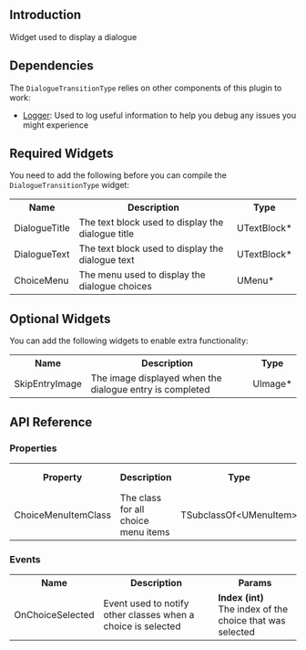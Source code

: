 ## Introduction
Widget used to display a dialogue

## Dependencies
The <code>DialogueTransitionType</code> relies on other components of this plugin to work:
<ul>
	<li><a href="../logger">Logger</a>: Used to log useful information to help you debug any issues you might experience</li>
</ul>

## Required Widgets
You need to add the following before you can compile the <code>DialogueTransitionType</code> widget:
<table>
	<tr>
		<th>Name</th>
		<th>Description</th>
		<th>Type</th>
	</tr>
	<tr>
		<td>DialogueTitle</td>
		<td>The text block used to display the dialogue title</td>
		<td>UTextBlock*</td>
	</tr>
	<tr>
		<td>DialogueText</td>
		<td>The text block used to display the dialogue text</td>
		<td>UTextBlock*</td>
	</tr>
	<tr>
		<td>ChoiceMenu</td>
		<td>The menu used to display the dialogue choices</td>
		<td>UMenu*</td>
	</tr>
</table>

## Optional Widgets
You can add the following widgets to enable extra functionality:
<table>
	<tr>
		<th>Name</th>
		<th>Description</th>
		<th>Type</th>
	</tr>
	<tr>
		<td>SkipEntryImage</td>
		<td>The image displayed when the dialogue entry is completed</td>
		<td>UImage*</td>
	</tr>
</table>

## API Reference
### Properties
<table>
	<tr>
		<th>Property</th>
		<th>Description</th>
		<th>Type</th>
		<th>Default Value</th>
	</tr>
	<tr>
		<td>ChoiceMenuItemClass</td>
		<td>The class for all choice menu items</td>
		<td>TSubclassOf&lt;UMenuItem&gt;</td>
		<td></td>
	</tr>
</table>

### Events
<table>
	<tr>
		<th>Name</th>
		<th>Description</th>
		<th>Params</th>
	</tr>
	<tr>
		<td>OnChoiceSelected</td>
		<td>Event used to notify other classes when a choice is selected</td>
		<td><strong>Index (int)</strong><br/>The index of the choice that was selected</td>
	</tr>
</table>

